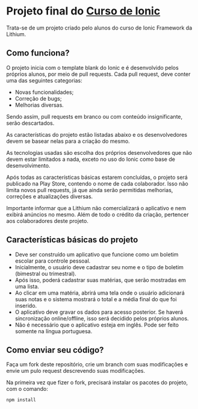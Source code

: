 # Projeto final do [Curso de Ionic](http://lithium.net.br/cursos/ionic.html)
Trata-se de um projeto criado pelo alunos do curso de Ionic Framework da Lithium. 

## Como funciona? 

O projeto inicia com o template blank do Ionic e é desenvolvido pelos próprios alunos, por meio de pull requests. Cada pull request, deve conter uma das seguintes categorias:
- Novas funcionalidades;
- Correção de bugs;
- Melhorias diversas. 

Sendo assim, pull requests em branco ou com conteúdo insignificante, serão descartados. 

As características do projeto estão listadas abaixo e os desenvolvedores devem se basear nelas para a criação do mesmo. 

As tecnologias usadas são escolha dos próprios desenvolvedores que não devem estar limitados a nada, exceto no uso do Ionic como base de desenvolvimento. 

Após todas as características básicas estarem concluídas, o projeto será publicado na Play Store, contendo o nome de cada colaborador. Isso não limita novos pull requests, já que ainda serão permitidas melhorias, correções e atualizações diversas.

Importante informar que a Lithium não comercializará o aplicativo e nem exibirá anúncios no mesmo. Além de todo o crédito da criação, pertencer aos colaboradores deste projeto. 

## Características básicas do projeto

- Deve ser construído um aplicativo que funcione como um boletim escolar para controle pessoal.
- Inicialmente, o usuário deve cadastrar seu nome e o tipo de boletim (bimestral ou trimestral). 
- Após isso, poderá cadastrar suas matérias, que serão mostradas em uma lista. 
- Ao clicar em uma matéria, abrirá uma tela onde o usuário adicionará suas notas e o sistema mostrará o total e a média final do que foi inserido. 
- O aplicativo deve gravar os dados para acesso posterior. Se haverá sincronização online/offline, isso será decidido pelos próprios alunos. 
- Não é necessário que o aplicativo esteja em inglês. Pode ser feito somente na língua portuguesa. 

## Como enviar seu código? 

Faça um fork deste repositório, crie um branch com suas modificações e envie um pulo request descrevendo suas modificações.

Na primeira vez que fizer o fork, precisará instalar os pacotes do projeto, com o comando:

```sh
npm install
```
